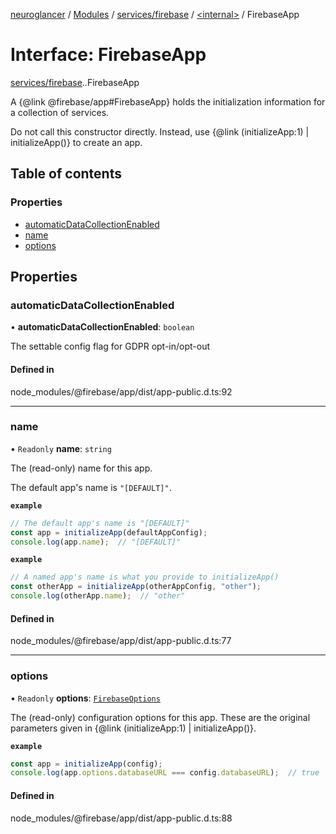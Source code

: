 [neuroglancer](../README.md) / [Modules](../modules.md) / [services/firebase](../modules/services_firebase.md) / [<internal\>](../modules/services_firebase._internal_.md) / FirebaseApp

# Interface: FirebaseApp

[services/firebase](../modules/services_firebase.md).[<internal>](../modules/services_firebase._internal_.md).FirebaseApp

A {@link @firebase/app#FirebaseApp} holds the initialization information for a collection of
services.

Do not call this constructor directly. Instead, use
{@link (initializeApp:1) | initializeApp()} to create an app.

## Table of contents

### Properties

- [automaticDataCollectionEnabled](services_firebase._internal_.FirebaseApp.md#automaticdatacollectionenabled)
- [name](services_firebase._internal_.FirebaseApp.md#name)
- [options](services_firebase._internal_.FirebaseApp.md#options)

## Properties

### automaticDataCollectionEnabled

• **automaticDataCollectionEnabled**: `boolean`

The settable config flag for GDPR opt-in/opt-out

#### Defined in

node_modules/@firebase/app/dist/app-public.d.ts:92

___

### name

• `Readonly` **name**: `string`

The (read-only) name for this app.

The default app's name is `"[DEFAULT]"`.

**`example`**
```javascript
// The default app's name is "[DEFAULT]"
const app = initializeApp(defaultAppConfig);
console.log(app.name);  // "[DEFAULT]"
```

**`example`**
```javascript
// A named app's name is what you provide to initializeApp()
const otherApp = initializeApp(otherAppConfig, "other");
console.log(otherApp.name);  // "other"
```

#### Defined in

node_modules/@firebase/app/dist/app-public.d.ts:77

___

### options

• `Readonly` **options**: [`FirebaseOptions`](services_firebase._internal_.FirebaseOptions.md)

The (read-only) configuration options for this app. These are the original
parameters given in {@link (initializeApp:1) | initializeApp()}.

**`example`**
```javascript
const app = initializeApp(config);
console.log(app.options.databaseURL === config.databaseURL);  // true
```

#### Defined in

node_modules/@firebase/app/dist/app-public.d.ts:88
